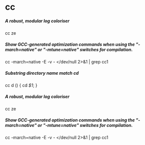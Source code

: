 # cc

##### A robust, modular log coloriser

   cc ze

##### Show GCC-generated optimization commands when using the "-march=native" or "-mtune=native" switches for compilation.

   cc  -march=native -E -v - </dev/null 2>&1 | grep cc1

##### Substring directory name match cd

   cc d () { cd *$1*; }

##### A robust, modular log coloriser

   cc ze

##### Show GCC-generated optimization commands when using the "-march=native" or "-mtune=native" switches for compilation.

   cc  -march=native -E -v - </dev/null 2>&1 | grep cc1
